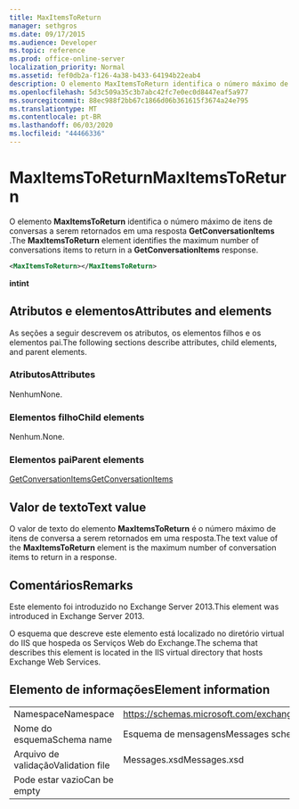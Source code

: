 ```yaml
---
title: MaxItemsToReturn
manager: sethgros
ms.date: 09/17/2015
ms.audience: Developer
ms.topic: reference
ms.prod: office-online-server
localization_priority: Normal
ms.assetid: fef0db2a-f126-4a38-b433-64194b22eab4
description: O elemento MaxItemsToReturn identifica o número máximo de itens de conversas a serem retornados em uma resposta GetConversationItems.
ms.openlocfilehash: 5d3c509a35c3b7abc42fc7e0ec0d8447eaf5a977
ms.sourcegitcommit: 88ec988f2bb67c1866d06b361615f3674a24e795
ms.translationtype: MT
ms.contentlocale: pt-BR
ms.lasthandoff: 06/03/2020
ms.locfileid: "44466336"
---
```

# <a name="maxitemstoreturn"></a><span data-ttu-id="54df7-103">MaxItemsToReturn</span><span class="sxs-lookup"><span data-stu-id="54df7-103">MaxItemsToReturn</span></span>

<span data-ttu-id="54df7-104">O elemento **MaxItemsToReturn** identifica o número máximo de itens de conversas a serem retornados em uma resposta **GetConversationItems** .</span><span class="sxs-lookup"><span data-stu-id="54df7-104">The **MaxItemsToReturn** element identifies the maximum number of conversations items to return in a **GetConversationItems** response.</span></span> 
  
```XML
<MaxItemsToReturn></MaxItemsToReturn>
```

 <span data-ttu-id="54df7-105">**int**</span><span class="sxs-lookup"><span data-stu-id="54df7-105">**int**</span></span>
## <a name="attributes-and-elements"></a><span data-ttu-id="54df7-106">Atributos e elementos</span><span class="sxs-lookup"><span data-stu-id="54df7-106">Attributes and elements</span></span>

<span data-ttu-id="54df7-107">As seções a seguir descrevem os atributos, os elementos filhos e os elementos pai.</span><span class="sxs-lookup"><span data-stu-id="54df7-107">The following sections describe attributes, child elements, and parent elements.</span></span>
  
### <a name="attributes"></a><span data-ttu-id="54df7-108">Atributos</span><span class="sxs-lookup"><span data-stu-id="54df7-108">Attributes</span></span>

<span data-ttu-id="54df7-109">Nenhum</span><span class="sxs-lookup"><span data-stu-id="54df7-109">None.</span></span>
  
### <a name="child-elements"></a><span data-ttu-id="54df7-110">Elementos filho</span><span class="sxs-lookup"><span data-stu-id="54df7-110">Child elements</span></span>

<span data-ttu-id="54df7-111">Nenhum.</span><span class="sxs-lookup"><span data-stu-id="54df7-111">None.</span></span>
  
### <a name="parent-elements"></a><span data-ttu-id="54df7-112">Elementos pai</span><span class="sxs-lookup"><span data-stu-id="54df7-112">Parent elements</span></span>

[<span data-ttu-id="54df7-113">GetConversationItems</span><span class="sxs-lookup"><span data-stu-id="54df7-113">GetConversationItems</span></span>](getconversationitems.md)
  
## <a name="text-value"></a><span data-ttu-id="54df7-114">Valor de texto</span><span class="sxs-lookup"><span data-stu-id="54df7-114">Text value</span></span>

<span data-ttu-id="54df7-115">O valor de texto do elemento **MaxItemsToReturn** é o número máximo de itens de conversa a serem retornados em uma resposta.</span><span class="sxs-lookup"><span data-stu-id="54df7-115">The text value of the **MaxItemsToReturn** element is the maximum number of conversation items to return in a response.</span></span> 
  
## <a name="remarks"></a><span data-ttu-id="54df7-116">Comentários</span><span class="sxs-lookup"><span data-stu-id="54df7-116">Remarks</span></span>

<span data-ttu-id="54df7-117">Este elemento foi introduzido no Exchange Server 2013.</span><span class="sxs-lookup"><span data-stu-id="54df7-117">This element was introduced in Exchange Server 2013.</span></span>
  
<span data-ttu-id="54df7-118">O esquema que descreve este elemento está localizado no diretório virtual do IIS que hospeda os Serviços Web do Exchange.</span><span class="sxs-lookup"><span data-stu-id="54df7-118">The schema that describes this element is located in the IIS virtual directory that hosts Exchange Web Services.</span></span>
  
## <a name="element-information"></a><span data-ttu-id="54df7-119">Elemento de informações</span><span class="sxs-lookup"><span data-stu-id="54df7-119">Element information</span></span>

|||
|:-----|:-----|
|<span data-ttu-id="54df7-120">Namespace</span><span class="sxs-lookup"><span data-stu-id="54df7-120">Namespace</span></span>  <br/> |https://schemas.microsoft.com/exchange/services/2006/messages  <br/> |
|<span data-ttu-id="54df7-121">Nome do esquema</span><span class="sxs-lookup"><span data-stu-id="54df7-121">Schema name</span></span>  <br/> |<span data-ttu-id="54df7-122">Esquema de mensagens</span><span class="sxs-lookup"><span data-stu-id="54df7-122">Messages schema</span></span>  <br/> |
|<span data-ttu-id="54df7-123">Arquivo de validação</span><span class="sxs-lookup"><span data-stu-id="54df7-123">Validation file</span></span>  <br/> |<span data-ttu-id="54df7-124">Messages.xsd</span><span class="sxs-lookup"><span data-stu-id="54df7-124">Messages.xsd</span></span>  <br/> |
|<span data-ttu-id="54df7-125">Pode estar vazio</span><span class="sxs-lookup"><span data-stu-id="54df7-125">Can be empty</span></span>  <br/> ||
   

